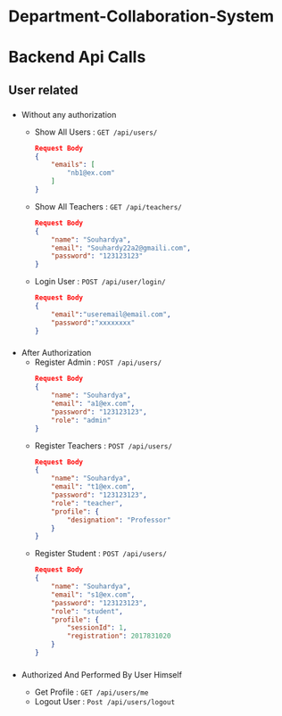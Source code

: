 # Department-Collaboration-System

# Backend Api Calls

## User related

### 
- Without any authorization
    * Show All Users : `GET /api/users/`
        ```json
        Request Body
        {
            "emails": [
                "nb1@ex.com"
            ]
        }
        ```

    * Show All Teachers : `GET /api/teachers/`
        ```json
        Request Body
        {
            "name": "Souhardya",
            "email": "Souhardy22a2@gmaili.com",
            "password": "123123123"
        }
        ```
    * Login User : `POST /api/user/login/`
        ```json
        Request Body
        {
            "email":"useremail@email.com",
            "password":"xxxxxxxx"
        }
        ```
###
- After Authorization
    * Register Admin : `POST /api/users/`
        ```json
        Request Body
        {
            "name": "Souhardya",
            "email": "a1@ex.com",
            "password": "123123123",
            "role": "admin"
        }
        ```
    * Register Teachers : `POST /api/users/`
        ```json
        Request Body
        {
            "name": "Souhardya",
            "email": "t1@ex.com",
            "password": "123123123",
            "role": "teacher",
            "profile": {
                "designation": "Professor"
            }
        }
        ```
    * Register Student : `POST /api/users/`
        ```json
        Request Body
        {
            "name": "Souhardya",
            "email": "s1@ex.com",
            "password": "123123123",
            "role": "student",
            "profile": {
                "sessionId": 1,
                "registration": 2017831020
            }
        }
        ```

### 
- Authorized And Performed By User Himself

    * Get Profile : `GET /api/users/me`
    * Logout User : `Post /api/users/logout` 
